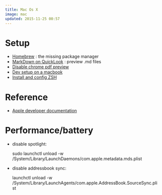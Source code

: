 ```yaml
---
title: Mac Os X
image: mac
updated: 2015-11-25 00:57
---
```

# Setup 

- [Homebrew](http://brew.sh/) : the missing package manager
- [MarkDown on QuickLook](http://moss.io/blog/support-for-markdown-in-osx-quicklook/) : preview .md files
- [Disable chrome pdf preview](http://www.cyberciti.biz/howto/how-to-disable-google-chrome-pdf-viewer/)
- [Dev setup on a macbook](https://dev.to/mrkaran/my-development-setup-on-a-macbook)
- [Install and config ZSH](https://gist.github.com/kevin-smets/8568070)

# Reference

- [Apple developer documentation](https://developer.apple.com/library/)

# Performance/battery

- disable spotlight: 
  
    sudo launchctl unload -w /System/Library/LaunchDaemons/com.apple.metadata.mds.plist

- disable addressbook sync:

    launchctl unload -w /System/Library/LaunchAgents/com.apple.AddressBook.SourceSync.plist
